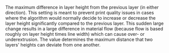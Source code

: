The maximum difference in layer height from the previous layer (in either direction).
This setting is meant to prevent print quality issues in cases where the algorithm would normally decide to increase or decrease the layer height significantly compared to the previous layer.
This sudden large change results in a large difference in material flow (because flow is based roughly on layer height times line width) which can cause over- or underextrusion.
The value determines the maximum distance that two layers' heights can deviate from one another.
